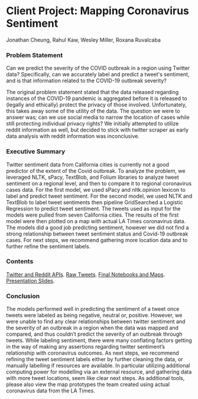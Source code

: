 # Client Project: Mapping Coronavirus Sentiment
Jonathan Cheung, Rahul Kaw, Wesley Miller, Roxana Ruvalcaba


### Problem Statement
Can we predict the severity of the COVID outbreak in a region using Twitter data? Specifically, can we accurately label and predict a tweet's sentiment, and is that information related to the COVID-19 outbreak severity?

The original problem statement stated that the data released regarding instances of the COVID-19 pandemic is aggregated before it is released to (legally and ethically) protect the privacy of those involved. Unfortunately, this takes away some of the utility of the data. The question we were to answer was; can we use social media to narrow the location of cases while still protecting individual privacy rights?  We initially attempted to utilize reddit information as well, but decided to stick with twitter scraper as early data analysis with reddit information was inconclusive.

### Executive Summary
Twitter sentiment data from California cities is currently not a good predictor of the extent of the Covid outbreak. To analyze the problem, we leveraged NLTK, sPacy, TextBlob, and Folium libraries to analyze tweet sentiment on a regional level, and then to compare it to regional coronavirus cases data. For the first model, we used sPacy and nltk.opinion lexicon to label and predict tweet sentiment. For the second model, we used NLTK and TextBlob to label tweet sentiments then pipeline GridSearched a Logistic Regression to predict tweet sentiment. The tweets used as input for the models were pulled from seven California cities. The results of the first model were then plotted on a map with actual LA Times coronavirus data. The models did a good job predicting sentiment, however we did not find a strong relationship between tweet sentiment status and Covid-19 outbreak cases. For next steps, we recommend gathering more location data and to further refine the sentiment labels. 

### Contents
<a href="https://git.generalassemb.ly/flamingsky/ga-ds11-clientproject/tree/master/code" target="_blank">Twitter and Reddit APIs</a>. 
<a href="https://git.generalassemb.ly/flamingsky/ga-ds11-clientproject/tree/master/Tweets_5_11" target="_blank">Raw Tweets</a>. 
<a href="https://git.generalassemb.ly/flamingsky/ga-ds11-clientproject/tree/master/notebook" target="_blank">Final Notebooks and Maps</a>. 
<a href="https://git.generalassemb.ly/flamingsky/ga-ds11-clientproject/blob/master/Mapping%20Coronavirus%20Sentiment.pdf" target="_blank">Presentation Slides</a>. 

### Conclusion
The models performed well in predicting the sentiment of a tweet once tweets were labeled as being negative, neutral or, positive. However, we were unable to find any clear relationships between twitter sentiment and the severity of an outbreak in a region when the data was mapped and compared, and thus couldn’t predict the severity of an outbreak through tweets. While labeling sentiment, there were many conflating factors getting in the way of making any assertions regarding twitter sentiment’s relationship with coronavirus outcomes. As next steps, we recommend refining the tweet sentiment labels either by further cleaning the data, or manually labelling if resources are available. In particular utilizing additional computing power for modelling via an external resource, and gathering data with more tweet locations, seem like clear next steps. As additional tools, please also view the map prototypes the team created using actual coronavirus data from the LA Times.